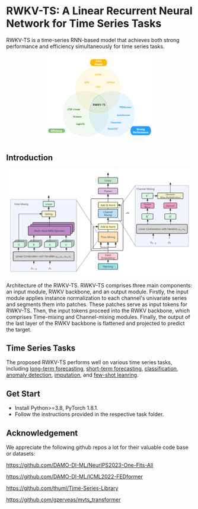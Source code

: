 # RWKV-TS: A Linear Recurrent Neural Network for Time Series Tasks

RWKV-TS is a time-series RNN-based model that achieves both strong performance and efficiency simultaneously for time series tasks.

<div align="center"><img src=./pic/RWKV-TS的架构优势.png width=60% /></div>

## Introduction


![Architecture](./pic/model_structure.png "Architecture of the RWKV-TS")
<!-- <div align="center"><img src=./pic/model_structure.png width=80% /></div> -->
Architecture of the RWKV-TS. RWKV-TS comprises three main components: an input module, RWKV backbone, and an output module. Firstly, the input module applies instance normalization to each channel's univariate series and segments them into patches. These patches serve as input tokens for RWKV-TS. Then, the input tokens proceed into the RWKV backbone, which comprises Time-mixing and Channel-mixing modules. Finally, the output of the last layer of the RWKV backbone is flattened and projected to predict the target.

## Time Series Tasks

The proposed RWKV-TS performs well on various time series tasks, including [long-term forecasting](./Long-term_Forecasting/README.md), [short-term forecasting](./Short-term_Forecasting/README.md), [classification](./Classification/README.md), [anomaly detection](./Anomaly_Detection/README.md), [imputation](./Imputation/README.md), and [few-shot leanring](./Few-shot_Learning/README.md).

## Get Start

- Install Python>=3.8, PyTorch 1.8.1.
- Follow the instructions provided in the respective task folder.

## Acknowledgement

We appreciate the following github repos a lot for their valuable code base or datasets:

https://github.com/DAMO-DI-ML/NeurIPS2023-One-Fits-All

https://github.com/DAMO-DI-ML/ICML2022-FEDformer

https://github.com/thuml/Time-Series-Library

https://github.com/gzerveas/mvts_transformer